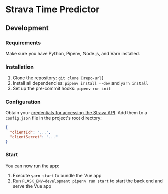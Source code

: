 # Strava Time Predictor

## Development

### Requirements

Make sure you have Python, Pipenv, Node.js, and Yarn installed.


### Installation

1. Clone the repository: `git clone [repo-url]`
2. Install all dependencies: `pipenv install --dev` and `yarn install`
3. Set up the pre-commit hooks: `pipenv run init`


### Configuration

Obtain your [credentials for accessing the Strava API](https://developers.strava.com). Add them to a `config.json` file in the project's root directory:

```json
{
  "clientId": "...",
  "clientSecret": "..."
}
```


### Start

You can now run the app:

1. Execute `yarn start` to bundle the Vue app
2. Run `FLASK_ENV=development pipenv run start` to start the back end and serve the Vue app
